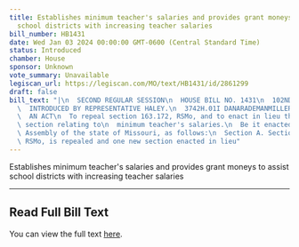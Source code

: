 ```yaml
---
title: Establishes minimum teacher's salaries and provides grant moneys to assist
  school districts with increasing teacher salaries
bill_number: HB1431
date: Wed Jan 03 2024 00:00:00 GMT-0600 (Central Standard Time)
status: Introduced
chamber: House
sponsor: Unknown
vote_summary: Unavailable
legiscan_url: https://legiscan.com/MO/text/HB1431/id/2861299
draft: false
bill_text: "|\n  SECOND REGULAR SESSION\n  HOUSE BILL NO. 1431\n  102ND GENERAL ASSEMBLY\n\
  \  INTRODUCED BY REPRESENTATIVE HALEY.\n  3742H.01I DANARADEMANMILLER,ChiefClerk\n\
  \  AN ACT\n  To repeal section 163.172, RSMo, and to enact in lieu thereof one new\
  \ section relating to\n  minimum teacher's salaries.\n  Be it enacted by the General\
  \ Assembly of the state of Missouri, as follows:\n  Section A. Section 163.172,\
  \ RSMo, is repealed and one new section enacted in lieu"
---
```

Establishes minimum teacher's salaries and provides grant moneys to assist school districts with increasing teacher salaries

---

## Read Full Bill Text

You can view the full text [here](https://legiscan.com/MO/text/HB1431/id/2861299).
